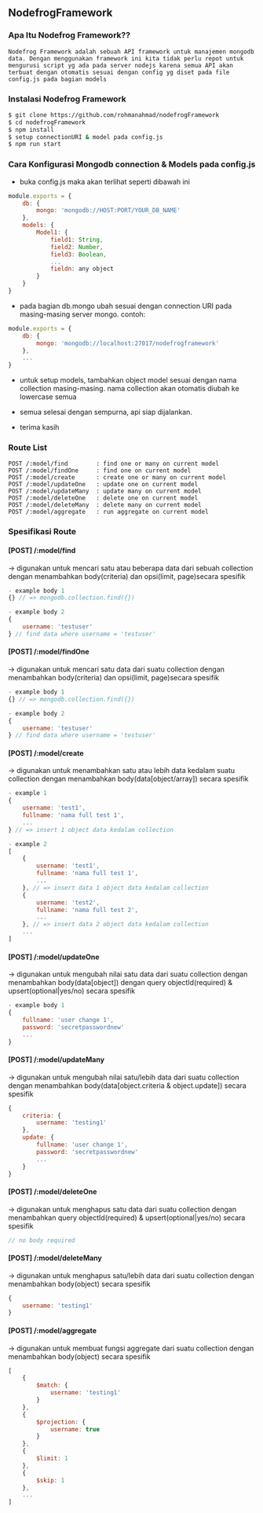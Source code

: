 ## NodefrogFramework

### Apa Itu Nodefrog Framework??

```
Nodefrog Framework adalah sebuah API framework untuk manajemen mongodb data. Dengan menggunakan framework ini kita tidak perlu repot untuk mengurusi script yg ada pada server nodejs karena semua API akan terbuat dengan otomatis sesuai dengan config yg diset pada file config.js pada bagian models
```

### Instalasi Nodefrog Framework

```bash
$ git clone https://github.com/rohmanahmad/nodefrogFramework
$ cd nodefrogFramework
$ npm install
$ setup connectionURI & model pada config.js
$ npm run start
```

### Cara Konfigurasi Mongodb connection & Models pada config.js

* buka config.js maka akan terlihat seperti dibawah ini
```js
module.exports = {
    db: {
        mongo: 'mongodb://HOST:PORT/YOUR_DB_NAME'
    },
    models: {
        Model1: {
            field1: String,
            field2: Number,
            field3: Boolean,
            ...
            fieldn: any object
        }
    }
}
```

* pada bagian db.mongo ubah sesuai dengan connection URI pada masing-masing server mongo. contoh:
```js
module.exports = {
    db: {
        mongo: 'mongodb://localhost:27017/nodefrogframework'
    },
    ...
}
```

* untuk setup models, tambahkan object model sesuai dengan nama collection masing-masing. nama collection akan otomatis diubah ke lowercase semua

* semua selesai dengan sempurna, api siap dijalankan.

* terima kasih

### Route List

```
POST /:model/find        : find one or many on current model
POST /:model/findOne     : find one on current model
POST /:model/create      : create one or many on current model
POST /:model/updateOne   : update one on current model
POST /:model/updateMany  : update many on current model
POST /:model/deleteOne   : delete one on current model
POST /:model/deleteMany  : delete many on current model
POST /:model/aggregate   : run aggregate on current model
```

### Spesifikasi Route

#### [POST] /:model/find
->  digunakan untuk mencari satu atau beberapa data dari sebuah collection dengan menambahkan body(criteria) dan opsi(limit, page)secara spesifik
```js
- example body 1
{} // => mongodb.collection.find({})

- example body 2
{
    username: 'testuser'
} // find data where username = 'testuser'
```

#### [POST] /:model/findOne 
->  digunakan untuk mencari satu data dari suatu collection dengan menambahkan body(criteria) dan opsi(limit, page)secara spesifik
```js
- example body 1
{} // => mongodb.collection.find({})

- example body 2
{
    username: 'testuser'
} // find data where username = 'testuser'
```

#### [POST] /:model/create
->  digunakan untuk menambahkan satu atau lebih data kedalam suatu collection dengan menambahkan body(data[object/array]) secara spesifik
```js
- example 1
{
    username: 'test1',
    fullname: 'nama full test 1',
    ...
} // => insert 1 object data kedalam collection

- example 2
[
    {
        username: 'test1',
        fullname: 'nama full test 1',
        ...
    }, // => insert data 1 object data kedalam collection
    {
        username: 'test2',
        fullname: 'nama full test 2',
        ...
    }, // => insert data 2 object data kedalam collection
    ...
]
```

#### [POST] /:model/updateOne
->  digunakan untuk mengubah nilai satu data dari suatu collection dengan menambahkan body(data[object]) dengan query objectId(required) & upsert(optional|yes/no) secara spesifik
```js
- example body 1
{
    fullname: 'user change 1',
    password: 'secretpasswordnew'
    ...
}
```

#### [POST] /:model/updateMany
->  digunakan untuk mengubah nilai satu/lebih data dari suatu collection dengan menambahkan body(data[object.criteria & object.update]) secara spesifik
```js
{
    criteria: {
        username: 'testing1'
    },
    update: {
        fullname: 'user change 1',
        password: 'secretpasswordnew'
        ...
    }
}
```

#### [POST] /:model/deleteOne
->  digunakan untuk menghapus satu data dari suatu collection dengan menambahkan query objectId(required) & upsert(optional|yes/no) secara spesifik
```js
// no body required
```

#### [POST] /:model/deleteMany
->  digunakan untuk menghapus satu/lebih data dari suatu collection dengan menambahkan body(object) secara spesifik
```js
{
    username: 'testing1'
}
```

#### [POST] /:model/aggregate
->  digunakan untuk membuat fungsi aggregate dari suatu collection dengan menambahkan body(object) secara spesifik
```js
[
    {
        $match: {
            username: 'testing1'
        }
    },
    {
        $projection: {
            username: true
        }
    },
    {
        $limit: 1
    },
    {
        $skip: 1
    },
    ...
]
```